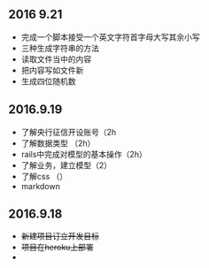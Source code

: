 

## 2016 9.21
* 完成一个脚本接受一个英文字符首字母大写其余小写
* 三种生成字符串的方法
* 读取文件当中的内容
* 把内容写如文件新
* 生成四位随机数


## 2016.9.19

* 了解央行征信开设账号（2h
* 了解数据类型 （2h）
* rails中完成对模型的基本操作（2h）
* 了解业务，建立模型（2）
* 了解css （）
*  markdown



## 2016.9.18

* ~~新建项目订立开发目标~~
* ~~项目在heroku上部署~~
* 

